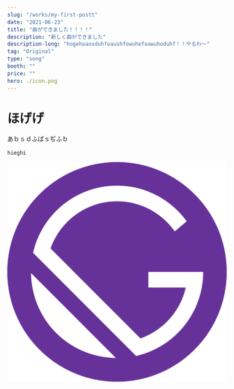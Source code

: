 ```yaml
---
slug: "/works/my-first-postt"
date: "2021-06-23"
title: "曲ができました！！！！"
description: "新しく曲ができました"
description-long: "hogehoaosduhfoaushfowuhefoawuhoduhf！！やるわ～"
tag: "Original"
type: "song"
booth: ""
price: ""
hero: ./icon.png
---
```



# ほげげ
あｂｓｄふばｓぢふｂ

```
hieghi
```

![000](./icon.png)